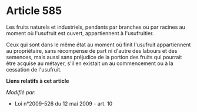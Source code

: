 # Article 585

Les fruits naturels et industriels, pendants par branches ou par racines au moment où l'usufruit est ouvert, appartiennent à
l'usufruitier.

Ceux qui sont dans le même état au moment où finit l'usufruit appartiennent au propriétaire, sans récompense de part ni
d'autre des labours et des semences, mais aussi sans préjudice de la portion des fruits qui pourrait être acquise au métayer,
s'il en existait un au commencement ou à la cessation de l'usufruit.

**Liens relatifs à cet article**

_Modifié par_:

  - Loi n°2009-526 du 12 mai 2009 - art. 10
